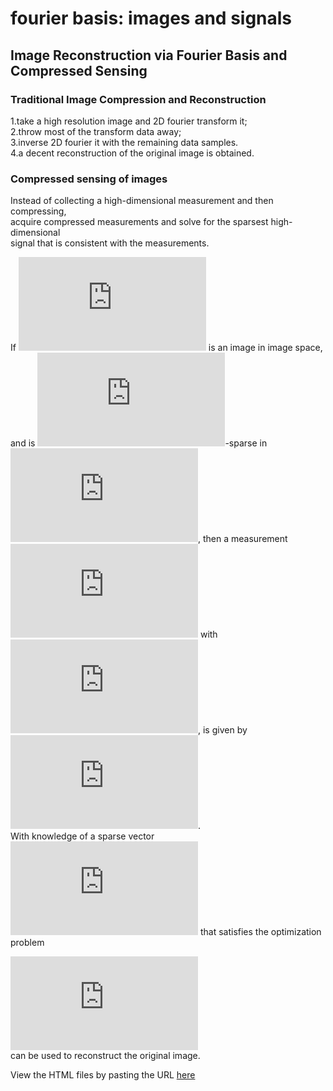 # fourier basis: images and signals
## Image Reconstruction via Fourier Basis and Compressed Sensing

### Traditional Image Compression and Reconstruction

1.take a high resolution image and 2D fourier transform it;  
2.throw most of the transform data away;  
3.inverse 2D fourier it with the remaining data samples.    
4.a decent reconstruction of the original image is obtained.  

### Compressed sensing of images

Instead of collecting a high-dimensional measurement and then compressing,  
acquire compressed measurements and solve for the sparsest high-dimensional  
signal that is consistent with the measurements.  

If ![x in R](https://latex.codecogs.com/gif.latex?x%20%5Cin%20%5Cmathbb%20R%5En) is an image in image space, and is ![K](https://latex.codecogs.com/gif.latex?K)-sparse in ![psi](https://latex.codecogs.com/gif.latex?%5CPsi),   then a measurement  ![y in Rp](https://latex.codecogs.com/gif.latex?y%20%5Cin%20%5Cmathbb%20R%5Ep) 
with   
![inequality](https://latex.codecogs.com/gif.latex?K%20%3C%20p%20%3C%3C%20n),  is given by ![equation](https://latex.codecogs.com/gif.latex?y%20%3D%20Cx).    
With knowledge of a sparse vector ![s](https://latex.codecogs.com/gif.latex?s) that satisfies the optimization problem  

![opt](https://latex.codecogs.com/gif.latex?%5Chat%7Bs%7D%20%3D%20%5Cunderset%7Bs%7D%7B%5Cmathrm%7Bargmin%7D%7D%5C%20%7C%7Cs%7C%7C_0%5C%20%5Ctextrm%7Bsubject%20to%7D%5C%20y%20%3D%20C%5CPsi%20s)  
can be used to reconstruct the original image.


View the HTML files by pasting the URL [here](https://htmlpreview.github.io/)
